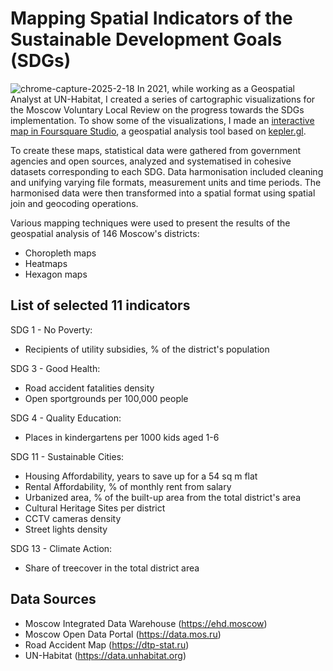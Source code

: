 # Mapping Spatial Indicators of the Sustainable Development Goals (SDGs)
![chrome-capture-2025-2-18](https://github.com/user-attachments/assets/c328b8f4-d9cd-44ec-99b3-99977381db14)
In 2021, while working as a Geospatial Analyst at UN-Habitat, I created a series of cartographic visualizations for the Moscow Voluntary Local Review on the progress towards the SDGs implementation. To show some of the visualizations, I made an [interactive map in Foursquare Studio](https://studio.foursquare.com/public/761de512-4d24-4acc-99ae-3e7bf93f2bf5), a geospatial analysis tool based on [kepler.gl](https://kepler.gl). 

To create these maps, statistical data were gathered from government agencies and open sources, analyzed and systematised in cohesive datasets corresponding to each SDG. Data harmonisation included cleaning and unifying varying file formats, measurement units and time periods. The harmonised data were then transformed into a spatial format using spatial join and geocoding operations.

Various mapping techniques were used to present the results of the geospatial analysis of 146 Moscow's districts:
- Choropleth maps
- Heatmaps
- Hexagon maps

## List of selected 11 indicators
SDG 1 - No Poverty:
- Recipients of utility subsidies, % of the district's population

SDG 3 - Good Health:
- Road accident fatalities density
- Open sportgrounds per 100,000 people

SDG 4 - Quality Education:
- Places in kindergartens per 1000 kids aged 1-6

SDG 11 - Sustainable Cities:
- Housing Affordability, years to save up for a 54 sq m flat
- Rental Affordability, % of monthly rent from salary
- Urbanized area, % of the built-up area from the total district's area
- Cultural Heritage Sites per district
- CCTV cameras density
- Street lights density

SDG 13 - Climate Action:
- Share of treecover in the total district area

## Data Sources
- Moscow Integrated Data Warehouse (https://ehd.moscow)
- Moscow Open Data Portal (https://data.mos.ru)
- Road Accident Map (https://dtp-stat.ru)
- UN-Habitat (https://data.unhabitat.org)
